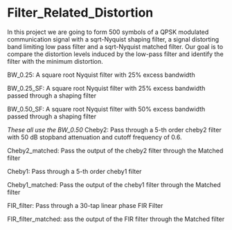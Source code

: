 # Filter_Related_Distortion
In this project we are going to form 500 symbols of a QPSK modulated communication signal with a sqrt-Nyquist shaping filter, a signal distorting band limiting low pass filter and a sqrt-Nyquist matched filter. Our goal is to compare the distortion levels induced by the low-pass filter and identify the filter with the minimum distortion.  

BW_0.25: A square root Nyquist filter with 25% excess bandwidth 

BW_0.25_SF: A square root Nyquist filter with 25% excess bandwidth passed through a shaping filter

BW_0.50_SF: A square root Nyquist filter with 50% excess bandwidth passed through a shaping filter

*These all use the BW_0.50*
Cheby2: Pass through a 5-th order cheby2 filter with 50 dB stopband attenuation and cutoff frequency of 0.6. 

Cheby2_matched: Pass the output of the cheby2 filter through the Matched filter

Cheby1: Pass through a 5-th order cheby1 filter

Cheby1_matched: Pass the output of the cheby1 filter through the Matched filter 

FIR_filter: Pass through a 30-tap linear phase FIR Filter 

FIR_filter_matched: ass the output of the FIR filter through the Matched filter
